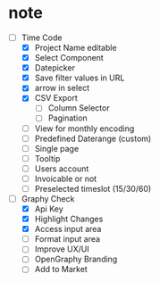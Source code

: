 # note
- [ ] Time Code
  - [x] Project Name editable
  - [x] Select Component
  - [x] Datepicker
  - [x] Save filter values in URL
  - [x] arrow in select
  - [x] CSV Export
    - [ ] Column Selector
    - [ ] Pagination
  - [ ] View for monthly encoding
  - [ ] Predefined Daterange (custom)
  - [ ] Single page
  - [ ] Tooltip
  - [ ] Users account
  - [ ] Invoicable or not
  - [ ] Preselected timeslot (15/30/60)

- [ ] Graphy Check
  - [x] Api Key
  - [x] Highlight Changes
  - [x] Access input area
  - [ ] Format input area
  - [ ] Improve UX/UI
  - [ ] OpenGraphy Branding
  - [ ] Add to Market

